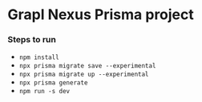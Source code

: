 # Grapl Nexus Prisma project

### Steps to run

- `npm install`
- `npx prisma migrate save --experimental`
- `npx prisma migrate up --experimental` 
- `npx prisma generate `
- `npm run -s dev`